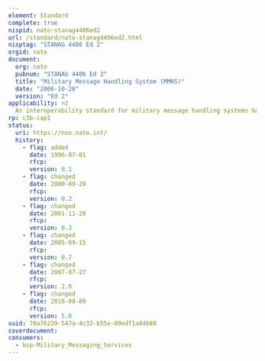 ```yaml
---
element: Standard
complete: true
nispid: nato-stanag4406ed2
url: /standard/nato-stanag4406ed2.html
nisptag: "STANAG 4406 Ed 2"
orgid: nato
document:
  org: nato
  pubnum: "STANAG 4406 Ed 2"
  title: "Military Message Handling System (MMHS)"
  date: "2006-10-26"
  version: "Ed 2"
applicability: >2
  An interoperability standard for military message handling systems based on the ITU-T X.400 1992 message handling system (MHS) standard has been developed by NATO. The Military Base Standard (MBS) is defined by a set of extensions to the civilian Message Handling System standard [X.400 | ISO/IEC 10021] which are required for Military Messaging (MM). This standard fully supports the Interpersonal Messaging defined in the civil X.400 standards (i.e. both P2 and P22 Content types) as well as the Military Messaging defined by these extensions.
rp: c3b-cap1
status:
  uri: https://nso.nato.int/
  history: 
    - flag: added
      date: 1996-07-01
      rfcp: 
      version: 0.1
    - flag: changed
      date: 2000-09-29
      rfcp: 
      version: 0.2
    - flag: changed
      date: 2001-11-20
      rfcp: 
      version: 0.3
    - flag: changed
      date: 2005-09-15
      rfcp: 
      version: 0.7
    - flag: changed
      date: 2007-07-27
      rfcp: 
      version: 2.0
    - flag: changed
      date: 2010-08-09
      rfcp: 
      version: 5.0
uuid: 70a76229-547a-4c32-b55e-09edf1a84b88
coverdocument:
consumers:
  - bsp-Military_Messaging_Services
---
```

